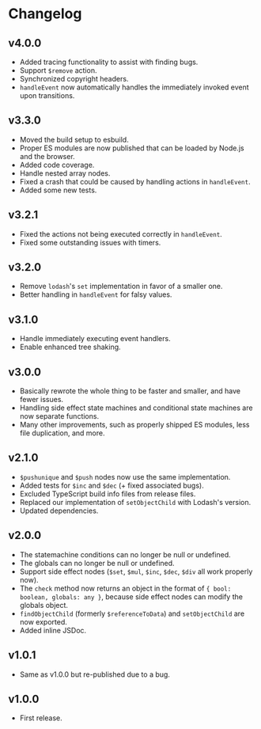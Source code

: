 # Changelog

## v4.0.0

-   Added tracing functionality to assist with finding bugs.
-   Support `$remove` action.
-   Synchronized copyright headers.
-   `handleEvent` now automatically handles the immediately invoked event upon transitions.

## v3.3.0

-   Moved the build setup to esbuild.
-   Proper ES modules are now published that can be loaded by Node.js and the browser.
-   Added code coverage.
-   Handle nested array nodes.
-   Fixed a crash that could be caused by handling actions in `handleEvent`.
-   Added some new tests.

## v3.2.1

-   Fixed the actions not being executed correctly in `handleEvent`.
-   Fixed some outstanding issues with timers.

## v3.2.0

-   Remove `lodash`'s `set` implementation in favor of a smaller one.
-   Better handling in `handleEvent` for falsy values.

## v3.1.0

-   Handle immediately executing event handlers.
-   Enable enhanced tree shaking.

## v3.0.0

-   Basically rewrote the whole thing to be faster and smaller, and have fewer issues.
-   Handling side effect state machines and conditional state machines are now separate functions.
-   Many other improvements, such as properly shipped ES modules, less file duplication, and more.

## v2.1.0

-   `$pushunique` and `$push` nodes now use the same implementation.
-   Added tests for `$inc` and `$dec` (+ fixed associated bugs).
-   Excluded TypeScript build info files from release files.
-   Replaced our implementation of `setObjectChild` with Lodash's version.
-   Updated dependencies.

## v2.0.0

-   The statemachine conditions can no longer be null or undefined.
-   The globals can no longer be null or undefined.
-   Support side effect nodes (`$set`, `$mul`, `$inc`, `$dec`, `$div` all work properly now).
-   The `check` method now returns an object in the format of `{ bool: boolean, globals: any }`, because side effect nodes can modify the globals object.
-   `findObjectChild` (formerly `$referenceToData`) and `setObjectChild` are now exported.
-   Added inline JSDoc.

## v1.0.1

-   Same as v1.0.0 but re-published due to a bug.

## v1.0.0

-   First release.

